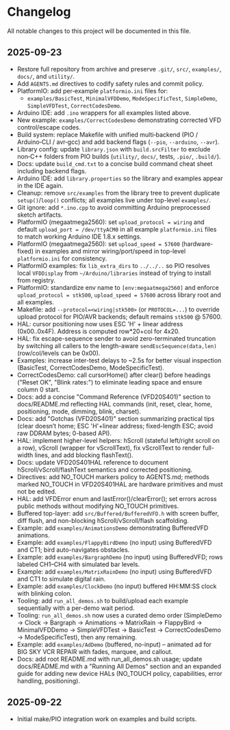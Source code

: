 # Changelog

All notable changes to this project will be documented in this file.

## 2025-09-23
- Restore full repository from archive and preserve `.git/`, `src/`, `examples/`, `docs/`, and `utility/`.
- Add `AGENTS.md` directives to codify safety rules and commit policy.
- PlatformIO: add per‑example `platformio.ini` files for:
  - `examples/BasicTest`, `MinimalVFDDemo`, `ModeSpecificTest`, `SimpleDemo`, `SimpleVFDTest`, `CorrectCodesDemo`.
- Arduino IDE: add `.ino` wrappers for all examples listed above.
- New example: `examples/CorrectCodesDemo` demonstrating corrected VFD control/escape codes.
- Build system: replace Makefile with unified multi‑backend (PIO / Arduino‑CLI / avr‑gcc) and add backend flags (`--pio`, `--arduino`, `--avr`).
- Library config: update `library.json` with `build.srcFilter` to exclude non‑C++ folders from PIO builds (`utility/`, `docs/`, tests, `.pio/`, `.build/`).
- Docs: update `build_cmd.txt` to a concise build command cheat sheet including backend flags.
- Arduino IDE: add `library.properties` so the library and examples appear in the IDE again.
- Cleanup: remove `src/examples` from the library tree to prevent duplicate `setup()`/`loop()` conflicts; all examples live under top-level `examples/`.
- Git ignore: add `*.ino.cpp` to avoid committing Arduino preprocessed sketch artifacts.
- PlatformIO (megaatmega2560): set `upload_protocol = wiring` and default `upload_port = /dev/ttyACM0` in all example `platformio.ini` files to match working Arduino IDE 1.8.x settings.
- PlatformIO (megaatmega2560): set `upload_speed = 57600` (hardware-fixed) in examples and mirror wiring/port/speed in top-level `platformio.ini` for consistency.
 - PlatformIO examples: fix `lib_extra_dirs` to `../../..` so PIO resolves local `VFDDisplay` from `~/Arduino/libraries` instead of trying to install from registry.
 - PlatformIO: standardize env name to `[env:megaatmega2560]` and enforce `upload_protocol = stk500`, `upload_speed = 57600` across library root and all examples.
- Makefile: add `--protocol=<wiring|stk500>` (or `PROTOCOL=...`) to override upload protocol for PIO/AVR backends; default remains `stk500` @ 57600.
 - HAL: cursor positioning now uses ESC 'H' + linear address (0x00..0x4F). Address is computed row*20+col for 4x20.
- HAL: fix escape-sequence sender to avoid zero-terminated truncation by switching all callers to the length-aware `sendEscSequence(data,len)` (row/col/levels can be 0x00).
- Examples: increase inter-test delays to ~2.5s for better visual inspection (BasicTest, CorrectCodesDemo, ModeSpecificTest).
- CorrectCodesDemo: call cursorHome() after clear() before headings ("Reset OK", "Blink rates:") to eliminate leading space and ensure column 0 start.
- Docs: add a concise "Command Reference (VFD20S401)" section to docs/README.md reflecting HAL commands (init, reset, clear, home, positioning, mode, dimming, blink, charset).
 - Docs: add "Gotchas (VFD20S401)" section summarizing practical tips (clear doesn’t home; ESC 'H'+linear address; fixed-length ESC; avoid raw DDRAM bytes; 0-based API).
- HAL: implement higher-level helpers: hScroll (stateful left/right scroll on a row), vScroll (wrapper for vScrollText), fix vScrollText to render full-width lines, and add blocking flashText().
- Docs: update VFD20S401HAL reference to document hScroll/vScroll/flashText semantics and corrected positioning.
 - Directives: add NO_TOUCH markers policy to AGENTS.md; methods marked NO_TOUCH in VFD20S401HAL are hardware primitives and must not be edited.
 - HAL: add VFDError enum and lastError()/clearError(); set errors across public methods without modifying NO_TOUCH primitives.
 - Buffered top-layer: add `src/Buffered/BufferedVFD.h` with screen buffer, diff flush, and non-blocking hScroll/vScroll/flash scaffolding.
- Example: add `examples/AnimationsDemo` demonstrating BufferedVFD animations.
- Example: add `examples/FlappyBirdDemo` (no input) using BufferedVFD and CT1; bird auto-navigates obstacles.
- Example: add `examples/BargraphDemo` (no input) using BufferedVFD; rows labeled CH1–CH4 with simulated bar levels.
- Example: add `examples/MatrixRainDemo` (no input) using BufferedVFD and CT1 to simulate digital rain.
- Example: add `examples/ClockDemo` (no input) buffered HH:MM:SS clock with blinking colon.
- Tooling: add `run_all_demos.sh` to build/upload each example sequentially with a per-demo wait period.
- Tooling: `run_all_demos.sh` now uses a curated demo order (SimpleDemo → Clock → Bargraph → Animations → MatrixRain → FlappyBird → MinimalVFDDemo → SimpleVFDTest → BasicTest → CorrectCodesDemo → ModeSpecificTest), then any remaining.
- Example: add `examples/AdDemo` (buffered, no-input) – animated ad for BIG SKY VCR REPAIR with fades, marquee, and callout.
 - Docs: add root README.md with run_all_demos.sh usage; update docs/README.md with a "Running All Demos" section and an expanded guide for adding new device HALs (NO_TOUCH policy, capabilities, error handling, positioning).

## 2025-09-22
- Initial make/PIO integration work on examples and build scripts.

